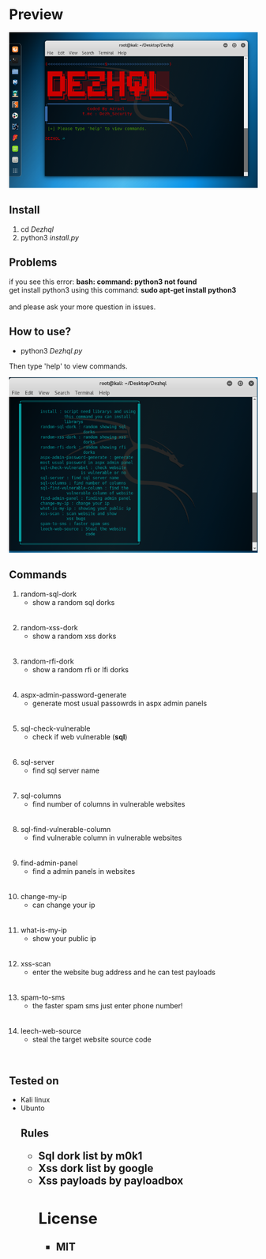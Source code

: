 <!DOCTYPE html>

<html>
    <head>
        <meta charset="utf-8">
    </head>
    <body>
        <h1>
            Preview
        </h1>
        <img src="img/home.png" alt="failed to load image">
        <h2>
            Install
        </h2>
        <ol>
            <li>
                cd <i>Dezhql</i>
            </li>
            <li>
                python3 <i>install.py</i>
            </li>
        </ol>
        <h2>
            Problems
        </h2>
        <p>
            if you see this error: <b>bash: command: python3 not found</b><br>get install python3 using this command: <b>sudo apt-get install python3</b></br><br>
        and please ask your more question in issues.</br>
        </p>
        <h2>
            How to use?
        </h2>
        <ul>
            <li>
            python3 <i>Dezhql.py</i>
            </li>
        </ul>
        <p>
            Then type 'help' to view commands.
        </p>
        <img src="img/help.png" alt="failed to load image">
        <h2>
            Commands
        </h2>
        <ol>
            <li>
                random-sql-dork <ul>
                    <li>show a random sql dorks</li>
                </ul>
            </li><br></br>
            <li>
                random-xss-dork <ul>
                    <li>show a random xss dorks</li>
                </ul>
            </li><br></br>
            <li>
                random-rfi-dork <ul>
                    <li>show a random rfi or lfi dorks</li>
                </ul>
            </li><br></br>
            <li>
                aspx-admin-password-generate <ul>
                    <li>generate most usual passowrds in aspx admin panels</li>
                </ul>
            </li><br></br>
            <li>
                sql-check-vulnerable <ul>
                    <li>check if web vulnerable (<b>sql</b>)</li>
                </ul>
            </li><br></br>
            <li>
                sql-server <ul>
                    <li>find sql server name</li>
                </ul>
            </li><br></br>
            <li>
                sql-columns <ul>
                    <li>find number of columns in vulnerable websites</li>
                </ul>
            </li><br></br>
            <li>
                sql-find-vulnerable-column <ul>
                    <li>find vulnerable column in vulnerable websites</li>
                </ul>
            </li><br></br>
            <li>
                find-admin-panel <ul>
                    <li>find a admin panels in websites</li>
                </ul>
            </li><br></br>
            <li>
                change-my-ip <ul>
                    <li>can change your ip</li>
                </ul>
            </li><br></br>
            <li>
                what-is-my-ip <ul>
                    <li>show your public ip</li>
                </ul>
            </li><br></br>
            <li>
                xss-scan <ul>
                    <li>enter the website bug address and he can test payloads</li>
                </ul>
            </li><br></br>
            <li>
                spam-to-sms <ul>
                    <li>the faster spam sms just enter phone number!</li>
                </ul>
            </li><br></br>
            <li>
                leech-web-source <ul>
                    <li>steal the target website source code</li>
                </ul>
            </li><br></br>
        </ol>
        <h2>Tested on</h2>
        <ul>
            <li>
                Kali linux
            </li>
            <li>
                Ubunto
            </li>
        <h2>
            Rules
            <ul>
                <li>Sql dork list by m0k1</li>
                <li>Xss dork list by google</li>
                <li>Xss payloads by payloadbox</li>                
        <h2>
            License
        </h2>
        <ul>
            <li>
                MIT
            </li>
        </ul>
    </body>
</html>
